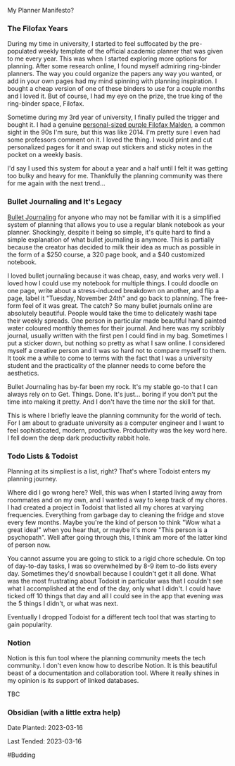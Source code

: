 ---
---

My Planner Manifesto?

### The Filofax Years

During my time in university, I started to feel suffocated by the pre-populated weekly template of the official academic planner that was given to me every year. This was when I started exploring more options for planning. After some research online, I found myself admiring ring-binder planners. The way you could organize the papers any way you wanted, or add in your own pages had my mind spinning with planning inspiration. I bought a cheap version of one of these binders to use for a couple months and I loved it. But of course, I had my eye on the prize, the true king of the ring-binder space, Filofax.

Sometime during my 3rd year of university, I finally pulled the trigger and bought it. I had a genuine [personal-sized purple Filofax Malden](https://ca.filofax.com/collections/malden/products/malden-personal-organizer-filofax), a common sight in the 90s I'm sure, but this was like 2014. I'm pretty sure I even had some professors comment on it. I loved the thing. I would print and cut personalized pages for it and swap out stickers and sticky notes in the pocket on a weekly basis. 

I'd say I used this system for about a year and a half until I felt it was getting too bulky and heavy for me. Thankfully the planning community was there for me again with the next trend...

### Bullet Journaling and It's Legacy

[Bullet Journaling](https://www.youtube.com/watch?v=fm15cmYU0IM) for anyone who may not be familiar with it is a simplified system of planning that allows you to use a regular blank notebook as your planner. Shockingly, despite it being so simple, it's quite hard to find a simple explanation of what bullet journaling is anymore. This is partially because the creator has decided to milk their idea as much as possible in the form of a $250 course, a 320 page book, and a $40 customized notebook.

I loved bullet journaling because it was cheap, easy, and works very well. I loved how I could use my notebook for multiple things. I could doodle on one page, write about a stress-induced breakdown on another, and flip a page, label it "Tuesday, November 24th" and go back to planning. The free-form feel of it was great. The catch? So many bullet journals online are absolutely beautiful. People would take the time to delicately washi tape their weekly spreads. One person in particular made beautiful hand painted water coloured monthly themes for their journal. And here was my scribbly journal, usually written with the first pen I could find in my bag. Sometimes I put a sticker down, but nothing so pretty as what I saw online. I considered myself a creative person and it was so hard not to compare myself to them. It took me a while to come to terms with the fact that I was a university student and the practicality of the planner needs to come before the aesthetics.

Bullet Journaling has by-far been my rock. It's my stable go-to that I can always rely on to Get. Things. Done. It's just... boring if you don't put the time into making it pretty. And I don't have the time nor the skill for that.

This is where I briefly leave the planning community for the world of tech. For I am about to graduate university as a computer engineer and I want to feel sophisticated, modern, productive. Productivity was the key word here. I fell down the deep dark productivity rabbit hole.

### Todo Lists & Todoist

Planning at its simpliest is a list, right? That's where Todoist enters my planning journey.

Where did I go wrong here? Well, this was when I started living away from roommates and on my own, and I wanted a way to keep track of my chores. I had created a project in Todoist that listed all my chores at varying frequencies. Everything from garbage day to cleaning the fridge and stove every few months. Maybe you're the kind of person to think "Wow what a great idea!" when you hear that, or maybe it's more "This person is a psychopath". Well after going through this, I think am more of the latter kind of person now.

You cannot assume you are going to stick to a rigid chore schedule. On top of day-to-day tasks, I was so overwhelmed by 8-9 item to-do lists every day. Sometimes they'd snowball because I couldn't get it all done. What was the most frustrating about Todoist in particular was that I couldn't see what I accomplished at the end of the day, only what I didn't. I could have ticked off 10 things that day and all I could see in the app that evening was the 5 things I didn't, or what was next.

Eventually I dropped Todoist for a different tech tool that was starting to gain popularity.

### Notion

Notion is this fun tool where the planning community meets the tech community. I don't even know how to describe Notion. It is this beautiful beast of a documentation and collaboration tool. Where it really shines in my opinion is its support of linked databases. 

TBC

### Obsidian (with a little extra help)



Date Planted: 2023-03-16

Last Tended: 2023-03-16

#Budding